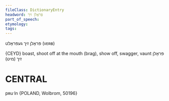 ```yaml
---
fileClass: DictionaryEntry
headword: פּראָלן זיך
part_of_speech: 
etymology: 
tags: 
---
```

פּראָלן זיך
געפּראָלט
(ᴠᴇʀʙ)

{CEYD}
boast, shoot off at the mouth (brag), show off, swagger, vaunt פּראָלן זיך (מיט)

CENTRAL
========

pʀuˑln {POLAND, Wolbrom, 50196}